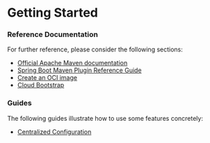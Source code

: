 # Getting Started

### Reference Documentation
For further reference, please consider the following sections:

* [Official Apache Maven documentation](https://maven.apache.org/guides/index.html)
* [Spring Boot Maven Plugin Reference Guide](https://docs.spring.io/spring-boot/docs/2.3.4.RELEASE/maven-plugin/reference/html/)
* [Create an OCI image](https://docs.spring.io/spring-boot/docs/2.3.4.RELEASE/maven-plugin/reference/html/#build-image)
* [Cloud Bootstrap](https://spring.io/projects/spring-cloud-commons)

### Guides
The following guides illustrate how to use some features concretely:

* [Centralized Configuration](https://spring.io/guides/gs/centralized-configuration/)

